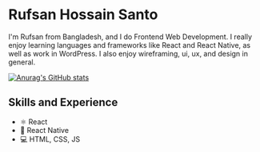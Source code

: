 # Rufsan Hossain Santo

I'm Rufsan from Bangladesh, and I do Frontend Web Development. I really enjoy learning languages and frameworks like React and React Native, as well as work in WordPress. I also enjoy wireframing, ui, ux, and design in general.

[![Anurag's GitHub stats](https://github-readme-stats.vercel.app/api?username=RufsanHossain&theme=github_dark)](https://github.com/anuraghazra/github-readme-stats)

## Skills and Experience
* ⚛ React
* 📱 React Native
* 💻 HTML, CSS, JS
